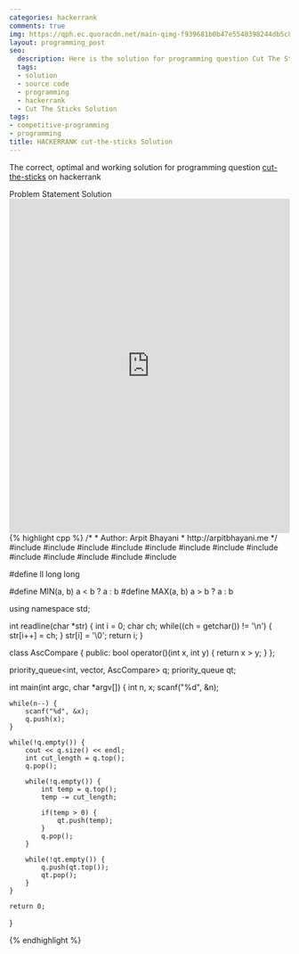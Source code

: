 ```yaml
---
categories: hackerrank
comments: true
img: https://qph.ec.quoracdn.net/main-qimg-f939681b0b47e5540398244db5c8966f?convert_to_webp=true
layout: programming_post
seo:
  description: Here is the solution for programming question Cut The Sticks on hackerrank
  tags:
  - solution
  - source code
  - programming
  - hackerrank
  - Cut The Sticks Solution
tags:
- competitive-programming
- programming
title: HACKERRANK cut-the-sticks Solution
---
```

The correct, optimal and working solution for programming question [cut-the-sticks](https://www.hackerrank.com/challenges/cut-the-sticks) on hackerrank

<div class="ui secondary pointing large menu">
  <a class="grey item" data-tab="problem-statement">
    Problem Statement
  </a>
  <a class="active item grey" data-tab="solution">
    Solution
  </a>
</div>
<div class="ui bottom attached tab" data-tab="problem-statement">
    <iframe src="https://www.hackerrank.com/challenges/cut-the-sticks" width="100%" height="600px" style="overflow: scroll; border: none;"></iframe>
</div>
<div class="ui bottom attached active tab" data-tab="solution">
{% highlight cpp %}
/*
 *  Author: Arpit Bhayani
 *  http://arpitbhayani.me
 */
#include <cmath>
#include <cstdio>
#include <cstdlib>
#include <climits>
#include <deque>
#include <iostream>
#include <list>
#include <limits>
#include <map>
#include <queue>
#include <set>
#include <stack>
#include <vector>

#define ll long long

#define MIN(a, b) a < b ? a : b
#define MAX(a, b) a > b ? a : b

using namespace std;

int readline(char *str) {
    int i = 0;
    char ch;
    while((ch = getchar()) != '\n') {
        str[i++] = ch;
    }
    str[i] = '\0';
    return i;
}

class AscCompare {
public:
    bool operator()(int x, int y) {
        return x > y;
    }
};

priority_queue<int, vector<int>, AscCompare> q;
priority_queue<int> qt;

int main(int argc, char *argv[]) {
    int n, x;
    scanf("%d", &n);

    while(n--) {
        scanf("%d", &x);
        q.push(x);
    }

    while(!q.empty()) {
        cout << q.size() << endl;
        int cut_length = q.top();
        q.pop();

        while(!q.empty()) {
            int temp = q.top();
            temp -= cut_length;

            if(temp > 0) {
                qt.push(temp);
            }
            q.pop();
        }

        while(!qt.empty()) {
            q.push(qt.top());
            qt.pop();
        }
    }

    return 0;
}

{% endhighlight %}
</div>
